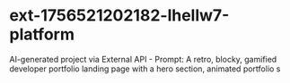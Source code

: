 # ext-1756521202182-lhellw7-platform
AI-generated project via External API - Prompt: A retro, blocky, gamified developer portfolio landing page with a hero section, animated portfolio s
